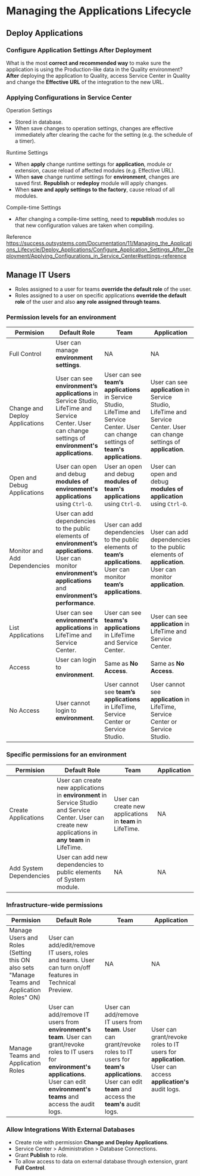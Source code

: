 # Managing the Applications Lifecycle

## Deploy Applications

### Configure Application Settings After Deployment

What is the most **correct and
recommended way** to make sure the application is using the
Production-like data in the Quality environment?
**After** deploying the application to Quality, access Service Center in Quality and change the **Effective URL** of the integration to the new URL.

### Applying Configurations in Service Center

Operation Settings
* Stored in database.
* When save changes to operation settings, changes are effective immediately after clearing the cache for the setting (e.g. the schedule of a timer).

Runtime Settings
* When **apply** change runtime settings for **application**, module or extension, cause reload of affected modules (e.g. Effective URL).
* When **save** change runtime settings for **environment**, changes are saved first. **Republish** or **redeploy** module will apply changes.
* When **save and apply settings to the factory**, cause reload of all modules.

Compile-time Settings
* After changing a compile-time setting, need to **republish** modules so that new configuration values are taken when compiling.

Reference
https://success.outsystems.com/Documentation/11/Managing_the_Applications_Lifecycle/Deploy_Applications/Configure_Application_Settings_After_Deployment/Applying_Configurations_in_Service_Center#settings-reference

## Manage IT Users

* Roles assigned to a user for teams **override the default role** of the user.
* Roles assigned to a user on specific applications **override the default role** of the user and also **any role assigned through teams**.

### Permission levels for an environment

| Permision | Default Role | Team | Application |
| ----------- | ----------- | ----------- | ----------- |
| Full Control | User can manage **environment settings**. | NA | NA |
| Change and Deploy Applications | User can see **environment’s applications** in Service Studio, LifeTime and Service Center. User can change settings of **environment's applications**. | User can see **team’s applications** in Service Studio, LifeTime and Service Center. User can change settings of **team's applications**. | User can see **application** in Service Studio, LifeTime and Service Center. User can change settings of **application**. |
| Open and Debug Applications | User can open and debug **modules of environment's applications** using `Ctrl-O`. | User an open and debug **modules of team's applications** using `Ctrl-O`. | User can open and debug **modules of application** using `Ctrl-O`. |
| Monitor and Add Dependencies | User can add dependencies to the public elements of  **environment’s applications**. User can monitor  **environment’s applications** and **environment’s performance**. | User can add dependencies to the public elements of **team’s applications**. User can monitor **team’s applications**. | User can add dependencies to the public elements of **application**. User can monitor **application**. |
| List Applications | User can see **environment's applications** in LifeTime and Service Center. | User can see **teams's applications** in LifeTime and Service Center. | User can see **application** in LifeTime and Service Center. |
| Access | User can login to **environment**. | Same as **No Access**. | Same as **No Access**. |
| No Access | User cannot login to **environment**. | User cannot see **team’s applications** in LifeTime, Service Center or Service Studio. | User cannot see **application** in LifeTime, Service Center or Service Studio. |

### Specific permissions for an environment

| Permision | Default Role | Team | Application |
| ----------- | ----------- | ----------- | ----------- |
| Create Applications | User can create new applications in **environment** in Service Studio and Service Center. User can create new applications in **any team** in LifeTime. | User can create new applications in **team** in LifeTime. | NA |
| Add System Dependencies | User can add new dependencies to public elements of System module. | NA | NA |

### Infrastructure-wide permissions

| Permision | Default Role | Team | Application |
| ----------- | ----------- | ----------- | ----------- |
| Manage Users and Roles (Setting this ON also sets "Manage Teams and Application Roles" ON) | User can add/edit/remove IT users, roles and teams. User can turn on/off features in Technical Preview. | NA | NA |
| Manage Teams and Application Roles | User can add/remove IT users from **environment's team**. User can grant/revoke roles to IT users for **environment's applications**. User can edit **environment's teams** and access the audit logs. | User can add/remove IT users from **team**. User can grant/revoke roles to IT users for **team's applications**. User can edit **team** and access the **team's** audit logs. | User can grant/revoke roles to IT users for **application**. User can access  **application's** audit logs. |

### Allow Integrations With External Databases

- Create role with permission **Change and Deploy Applications**.
- Service Center > Administration > Database Connections.
- Grant **Publish** to role.
- To allow access to data on external database through extension, grant **Full Control**.